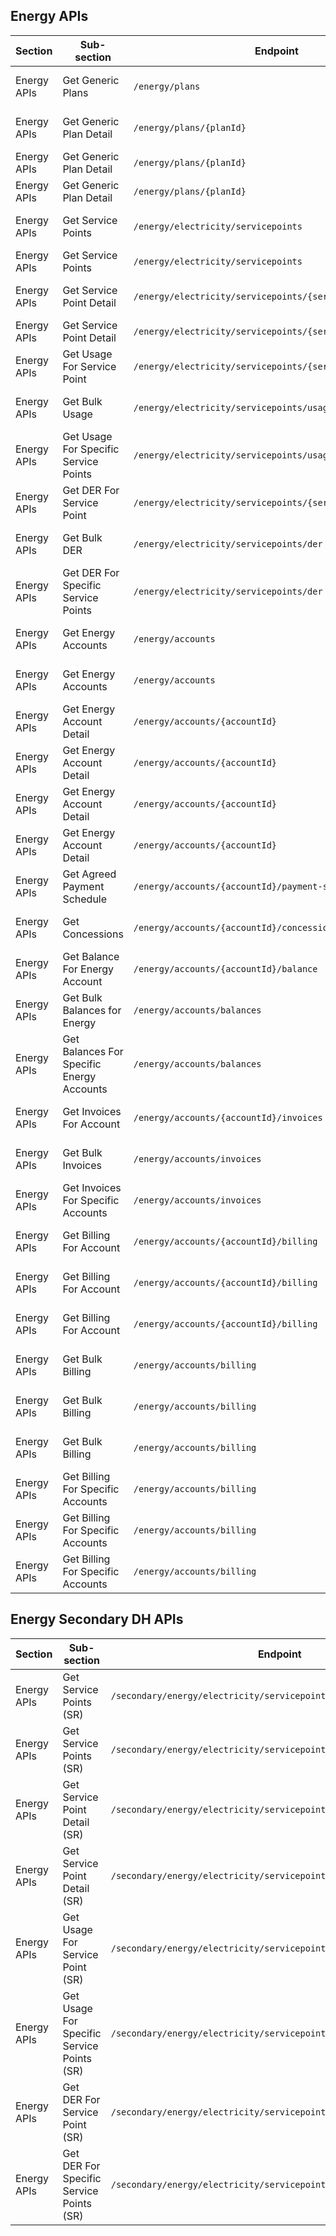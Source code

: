 ## Energy APIs

| Section         | Sub-section                               | Endpoint                                                 | Method | Version | Binding Date   | Retirement Date | Date Introduced    | Date Deprecated     |
|-----------------|-------------------------------------------|----------------------------------------------------------|--------|---------|----------------|-----------------|--------------------|---------------------|
| Energy APIs     | Get Generic Plans                         | ``/energy/plans``                                            | <span class="method get">GET</span>    | V1      | 2022-10-01     | N/A             | 2021-10-29, V1.14.0| N/A                 |
| Energy APIs     | Get Generic Plan Detail                   | ``/energy/plans/{planId}``                                   | <span class="method get">GET</span>    | V1      | 2022-10-01     | 	2024-09-09     | 2021-10-29, V1.14.0| 2023-05-07, 1.24.0         |
| Energy APIs     | Get Generic Plan Detail                   | ``/energy/plans/{planId}``                                   | <span class="method get">GET</span>    | V2      | 2023-11-01     | 2025-03-03      | 2023-05-07, 1.24.0      | 2024-04-24, 1.30.0           |
| Energy APIs     | Get Generic Plan Detail                   | ``/energy/plans/{planId}``                                   | <span class="method get">GET</span>    | V3      | 2024-11-11     | N/A             | 2024-04-24, 1.30.0      | N/A                 |
| Energy APIs     | Get Service Points                        | ``/energy/electricity/servicepoints``                        | <span class="method get">GET</span>    | V1      | 2022-11-15     | 2026-03-16      | 2021-10-29, V1.14.0| TBC, 1.34.0         |
| Energy APIs     | Get Service Points                        | ``/energy/electricity/servicepoints``                        | <span class="method get">GET</span>    | V2      | 2025-11-10     | N/A             | TBC, 1.34.0             | N/A                 |
| Energy APIs     | Get Service Point Detail                  | ``/energy/electricity/servicepoints/{servicePointId}``       | <span class="method get">GET</span>    | V1      | 2022-11-15     | 2026-03-16      | 2021-10-29, V1.14.0| TBC, 1.34.0         |
| Energy APIs     | Get Service Point Detail                  | ``/energy/electricity/servicepoints/{servicePointId}``       | <span class="method get">GET</span>    | V2      | 2025-11-10     | N/A             | TBC, 1.34.0             | N/A                 |
| Energy APIs     | Get Usage For Service Point               | ``/energy/electricity/servicepoints/{servicePointId}/usage`` |<span class="method get">GET</span>| V1      | 2022-11-15     | N/A             | 2021-10-29, V1.14.0| N/A                 |
| Energy APIs     | Get Bulk Usage                            | ``/energy/electricity/servicepoints/usage``                  | <span class="method get">GET</span>    | V1      | 2022-11-15     | N/A             | 2021-10-29, V1.14.0| N/A                 |
| Energy APIs     | Get Usage For Specific Service Points     | ``/energy/electricity/servicepoints/usage``                  | <span class="method post">POST</span>    | V1      | 2022-11-15     | N/A             | 2021-10-29, V1.14.0| N/A                 |
| Energy APIs     | Get DER For Service Point                 | ``/energy/electricity/servicepoints/{servicePointId}/der`` |<span class="method get">GET</span>  | V1      | 2022-11-15     | N/A             | 2021-10-29, V1.14.0| N/A                 |
| Energy APIs     | Get Bulk DER                              | ``/energy/electricity/servicepoints/der``                    | <span class="method get">GET</span>    | V1      | 2022-11-15     | N/A             | 2021-10-29, V1.14.0| N/A                 |
| Energy APIs     | Get DER For Specific Service Points       | ``/energy/electricity/servicepoints/der``                    | <span class="method post">POST</span>  | V1      | 2022-11-15     | N/A             | 2021-10-29, V1.14.0| N/A                 |
| Energy APIs     | Get Energy Accounts                       | ``/energy/accounts``                                         | <span class="method get">GET</span>    | V1      | 2022-11-15     | 2023-04-14      | 2021-10-29, V1.14.0| 2022-09-13, V1.19.0        |
| Energy APIs     | Get Energy Accounts                       | ``/energy/accounts``                                         | <span class="method get">GET</span>    | V2      | 2023-04-14     | N/A             | 2022-09-13, V1.19.0      | N/A                  |
| Energy APIs     | Get Energy Account Detail                 | ``/energy/accounts/{accountId}``                             | <span class="method get">GET</span>    | V1      | 2022-11-15     | 2023-04-14      | 2021-10-29, V1.14.0| 2022-09-13, V1.19.0        |
| Energy APIs     | Get Energy Account Detail                 | ``/energy/accounts/{accountId}``                             | <span class="method get">GET</span>    | V2      | 2023-04-14     | 2024-09-09      | 2022-09-13, V1.19.0      | 2023-05-07, 1.24.0          |
| Energy APIs     | Get Energy Account Detail                 | ``/energy/accounts/{accountId}``                             | <span class="method get">GET</span>    | V3      | 2023-11-01     | 2025-03-03      | 2023-05-07, 1.24.0      | 2024-04-24, 1.30.0           |
| Energy APIs     | Get Energy Account Detail                 | ``/energy/accounts/{accountId}``                             | <span class="method get">GET</span>    | V4      | 2024-11-11     | N/A             | 2024-04-24, 1.30.0      | N/A                 |
| Energy APIs     | Get Agreed Payment Schedule               | ``/energy/accounts/{accountId}/payment-schedule``            | <span class="method get">GET</span>    | V1      | 2022-11-15     | N/A             | 2021-10-29, V1.14.0| N/A                 |
| Energy APIs     | Get Concessions                           | ``/energy/accounts/{accountId}/concessions``                 | <span class="method get">GET</span>    | V1      | 2022-11-15     | N/A             | 2021-10-29, V1.14.0| N/A                 |
| Energy APIs     | Get Balance For Energy Account            | ``/energy/accounts/{accountId}/balance``                     | <span class="method get">GET</span>    | V1      | 2022-11-15     | N/A             | 2021-10-29, V1.14.0| N/A                 |
| Energy APIs     | Get Bulk Balances for Energy              | ``/energy/accounts/balances``                                | <span class="method get">GET</span>    | V1      | 2022-11-15     | N/A             | 2021-10-29, V1.14.0| N/A                 |
| Energy APIs     | Get Balances For Specific Energy Accounts | ``/energy/accounts/balances``                                | <span class="method post">POST</span>    | V1      | 2022-11-15     | N/A             | 2021-10-29, V1.14.0| N/A                 |
| Energy APIs     | Get Invoices For Account                  |  ``/energy/accounts/{accountId}/invoices``                   | <span class="method get">GET</span>    | V1      | 2022-11-15     | N/A             | 2021-10-29, V1.14.0| N/A                 |
| Energy APIs     | Get Bulk Invoices                         | ``/energy/accounts/invoices``                                | <span class="method get">GET</span>    | V1      | 2022-11-15     | N/A             | 2021-10-29, V1.14.0| N/A                 |
| Energy APIs     | Get Invoices For Specific Accounts        | ``/energy/accounts/invoices``                                | <span class="method post">POST</span>  | V1      | 2022-11-15     | N/A               | 2021-10-29, V1.14.0| N/A                 |
| Energy APIs     | Get Billing For Account                   | ``/energy/accounts/{accountId}/billing``                     | <span class="method get">GET</span>    | V1      | 2022-11-15     | 2024-09-09      | 2021-10-29, V1.14.0| 2023-07-08, V1.25.0        |
| Energy APIs     | Get Billing For Account                   | ``/energy/accounts/{accountId}/billing``                     | <span class="method get">GET</span>    | V2      | 2023-11-01     | N/A             | 2023-07-08, V1.25.0| 2023-12-21, V1.29.0 |
| Energy APIs     | Get Billing For Account                   | ``/energy/accounts/{accountId}/billing``                     | <span class="method get">GET</span>    | V3      | 2023-12-21     | N/A             | 2023-12-21, V1.29.0| N/A                 |
| Energy APIs     | Get Bulk Billing                          | ``/energy/accounts/billing``                                 | <span class="method get">GET</span>    | V1      | 2022-11-15     | 2024-09-09      | 2021-10-29, V1.14.0| 2023-07-08, V1.25.0        |
| Energy APIs     | Get Bulk Billing                          | ``/energy/accounts/billing``                                 | <span class="method get">GET</span>    | V2      | 2023-11-01     | N/A             | 2023-07-08, V1.25.0| 2023-12-21, V1.29.0 |
| Energy APIs     | Get Bulk Billing                  | ``/energy/accounts/billing``                                         | <span class="method get">GET</span>    | V3      | 2023-12-21     | N/A             | 2023-12-21, V1.29.0| N/A                 |
| Energy APIs     | Get Billing For Specific Accounts         | ``/energy/accounts/billing``                                 | <span class="method post">POST</span>  | V1      | 2022-11-15     | 2024-09-09      | 2021-10-29, V1.14.0| 2023-07-08, V1.25.0           |
| Energy APIs     | Get Billing For Specific Accounts         |``/energy/accounts/billing``                                  | <span class="method post">POST</span>  | V2      | 2023-11-01     | N/A             | 2023-07-08, V1.25.0| 2023-12-21, V1.29.0 |
| Energy APIs     | Get Billing For Specific Accounts         | ``/energy/accounts/billing``                                 | <span class="method post">POST</span>  | V3      | 2023-12-21     | N/A             | 2023-12-21, V1.29.0| N/A                 |


## Energy Secondary DH APIs

| Section         | Sub-section                               | Endpoint                                                 | Method | Version | Binding Date   | Retirement Date | Date Introduced    | Date Deprecated     |
|-----------------|-------------------------------------------|----------------------------------------------------------|--------|---------|----------------|-----------------|--------------------|---------------------|
| Energy APIs     | Get Service Points (SR)                   | ``/secondary/energy/electricity/servicepoints``              | <span class="method post">POST</span>    | V1      | 2022-11-15     | 2026-03-16      | 2021-10-29, V1.14.0| TBC, 1.34.0         |
| Energy APIs     | Get Service Points (SR)                   | ``/secondary/energy/electricity/servicepoints``              | <span class="method post">POST</span>    | V2      | 2025-11-10     | N/A             | TBC, 1.34.0        | N/A                 |
| Energy APIs     | Get Service Point Detail (SR)             | ``/secondary/energy/electricity/servicepoints/{servicePointId}`` | <span class="method get">GET</span>    | V1      | 2022-11-15     | 2026-03-16      | 2021-10-29, V1.14.0| TBC, 1.34.0         |
| Energy APIs     | Get Service Point Detail (SR)             | ``/secondary/energy/electricity/servicepoints/{servicePointId}`` | <span class="method get">GET</span>     | V2      | 2025-11-10     | N/A             | TBC, 1.34.0        | N/A                 |
| Energy APIs     | Get Usage For Service Point (SR)          | ``/secondary/energy/electricity/servicepoints/{servicePointId}/usage`` |<span class="method get">GET</span>| V1      | 2022-11-15     | N/A             | 2021-10-29, V1.14.0| N/A                 |
| Energy APIs     | Get Usage For Specific Service Points (SR)| ``/secondary/energy/electricity/servicepoints/usage``        | <span class="method post">POST</span>    | V1      | 2022-11-15     | N/A             | 2021-10-29, V1.14.0| N/A                 |
| Energy APIs     | Get DER For Service Point (SR)            | ``/secondary/energy/electricity/servicepoints/{servicePointId}/der`` |<span class="method get">GET</span>  | V1      | 2022-11-15     | N/A             | 2021-10-29, V1.14.0| N/A                 |
| Energy APIs     | Get DER For Specific Service Points (SR)  | ``/secondary/energy/electricity/servicepoints/der``          | <span class="method post">POST</span>  | V1      | 2022-11-15     | N/A             | 2021-10-29, V1.14.0| N/A                 |
